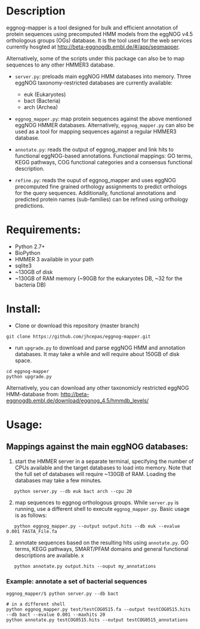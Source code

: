 # Description

eggnog-mapper is a tool designed for bulk and efficient annotation of protein
sequences using precomputed HMM models from the eggNOG v4.5 orthologous groups
(OGs) database. It is the tool used for the web services currently hosgted at
http://beta-eggnogdb.embl.de/#/app/seqmapper.

Alternatively, some of the scripts under this package can also be to map
sequences to any other HMMER3 database.

- `server.py`: preloads main eggNOG HMM databases into memory.  Three eggNOG
taxonomy-restricted databases are currently available: 
  - euk (Eukaryotes) 
  - bact (Bacteria) 
  - arch (Archea)

- `eggnog_mapper.py`: map protein sequences against the above mentioned eggNOG HMMER
   databases. Alternatively, `eggnog_mapper.py` can also be used as a tool for mapping sequences
   against a regular HMMER3 database. 
 
- `annotate.py`: reads the output of eggnog_mapper and link hits to functional
  eggNOG-based annotations. Functional mappings: GO terms, KEGG pathways, COG
  functional categories and a consensus functional description.

- `refine.py`: reads the ouput of eggnog_mapper and uses eggNOG precomputed fine
  grained orthology assignments to predict orthologs for the query
  sequences. Additionally, functional annotations and predicted protein names
  (sub-families) can be refined using orthology predictions.


# Requirements: 
- Python 2.7+
- BioPython
- HMMER 3 available in your path
- sqlite3 
- ~130GB of disk
- ~130GB of RAM memory (~90GB for the eukaryotes DB, ~32 for the bacteria DB) 

# Install: 
- Clone or download this repository (master branch)
```
git clone https://github.com/jhcepas/eggnog-mapper.git
```

- run `upgrade.py` to download and parse eggNOG HMM and annotation databases. It may take a while and will require about 150GB of disk space.
```
cd eggnog-mapper
python upgrade.py
```

Alternatively, you can download any other taxonomicly restricted eggNOG HMM-database from: 
http://beta-eggnogdb.embl.de/download/eggnog_4.5/hmmdb_levels/

# Usage: 

## Mappings against the main eggNOG databases: 

1) start the HMMER server in a separate terminal, specifying the number of CPUs available and the target databases to load into memory. Note that the full set of databases will require ~130GB of RAM. 
Loading the databases may take a few minutes. 
```
   python server.py --db euk bact arch --cpu 20
```

2) map sequences to eggnog orthologous groups. While `server.py` is running, use a different shell to execute `eggnog_mapper.py`. Basic usage is as follows:
```
   python eggnog_mapper.py --output output.hits --db euk --evalue 0.001 FASTA_File.fa
```

2) annotate sequences based on the resulting hits using `annotate.py`. GO terms, KEGG pathways, SMART/PFAM domains and general functional descriptions are available. x 
```
   python annotate.py output.hits --ouput my_annotations
```



### Example: annotate a set of bacterial sequences 
```
eggnog_mapper/$ python server.py --db bact

# in a different shell
python eggnog_mapper.py test/testCOG0515.fa --output testCOG0515.hits --db bact --evalue 0.001 --maxhits 20
python annotate.py testCOG0515.hits --output testCOG0515_annotations
```

